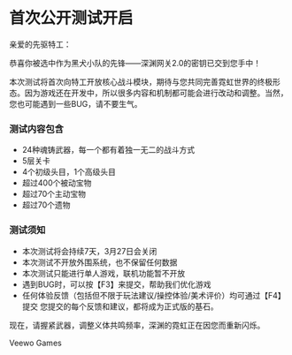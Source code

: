# **首次公开测试开启**

亲爱的先驱特工：

恭喜你被选中作为黑犬小队的先锋——深渊网关2.0的密钥已交到您手中！

本次测试将首次向特工开放核心战斗模块，期待与您共同完善霓虹世界的终极形态。因为游戏还在开发中，所以很多内容和机制都可能会进行改动和调整。当然，您也可能遇到一些BUG，请不要生气。

### 测试内容包含

* 24种魂铸武器，每一个都有着独一无二的战斗方式
* 5层关卡
* 4个初级头目，1个高级头目
* 超过400个被动宝物
* 超过70个主动宝物
* 超过70个遗物
### **测试须知**

* 本次测试将会持续7天，3月27日会关闭
* 本次测试不开放外围系统，也不保留任何数据
* 本次测试只能进行单人游戏，联机功能暂不开放
* 遇到BUG时，可以按【F3】来提交，帮助我们优化游戏
* 任何体验反馈（包括但不限于玩法建议/操控体验/美术评价）均可通过【F4】提交
您提交的每个反馈和建议，都将成为正式版的基石。

现在，请握紧武器，调整义体共鸣频率，深渊的霓虹正在因您而重新闪烁。

Veewo Games

